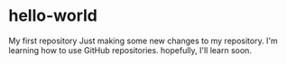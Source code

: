 # hello-world
My first repository
Just making some new changes to my repository.
I'm learning how to use GitHub repositories.
hopefully, I'll learn soon.
